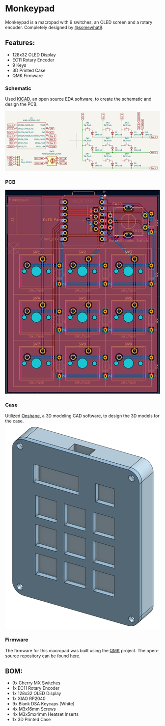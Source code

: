 # Monkeypad

Monkeypad is a macropad with 9 switches, an OLED screen and a rotary encoder.
Completely designed by [@somewhat9](github.com/somewhat9).

## Features:
- 128x32 OLED Display
- EC11 Rotary Encoder
- 9 Keys
- 3D Printed Case
- QMK Firmware

### Schematic
Used [KiCAD](https://www.kicad.org/), an open source EDA software, to create the schematic and design the PCB.

![Schematic](assets/SCHEMATIC.png)

### PCB
![PCB](assets/PCB.png)

### Case
Utilized [Onshape](https://www.onshape.com/en/), a 3D modeling CAD software, to design the 3D models for the case.
![Case](assets/CASE.png)

### Firmware
The firmware for this macropad was built using the [QMK](https://qmk.fm/) project.
The open-source repository can be found [here](https://github.com/qmk/qmk_firmware).

## BOM:
- 9x Cherry MX Switches
- 1x EC11 Rotary Encoder
- 1x 128x32 OLED Display
- 1x XIAO RP2040
- 9x Blank DSA Keycaps (White)
- 4x M3x16mm Screws
- 4x M3x5mx4mm Heatset Inserts
- 1x 3D Printed Case

